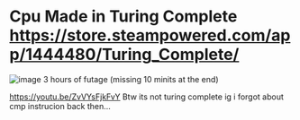 # Cpu Made in Turing Complete https://store.steampowered.com/app/1444480/Turing_Complete/
![image](https://github.com/GRATHRRAM/Grah-8_CPU/assets/101575465/be4bd176-39a3-4d4f-a581-20051d43d2eb)
3 hours of futage (missing 10 minits at the end)

https://youtu.be/ZvVYsFjkFvY
Btw its not turing complete ig i forgot about cmp instrucion back then...
